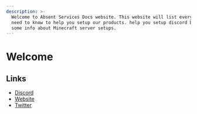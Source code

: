 ```yaml
---
description: >-
  Welcome to Absent Services Docs website. This website will list everything you
  need to know to help you setup our products. help you setup discord bots, and
  some info about Minecraft server setups.
---
```


# Welcome

## Links

* [Discord](https://discord.absentservices.xyz)
* [Website](http://absentservices.xyz/)
* [Twitter](https://twitter.com/AbsentServices)

